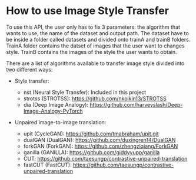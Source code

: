 # How to use Image Style Transfer

To use this API, the user only has to fix 3 parameters: the algorithm that wants to use, the name of the dataset and output path.
The dataset have to be inside a folder called datasets and divided onto trainA and trainB folders. TrainA folder contains the datset of images that the user want to changes style. TrainB contains the images of the style the user wants to obtain.


There are a list of algorithms available to transfer image style divided into two different ways:
- Style transfer:
    - nst (Neural Style Transfer): Included in this project
    - strotss (STROTSS): https://github.com/nkolkin13/STROTSS
    - dia (Deep Image Analogy): https://github.com/harveyslash/Deep-Image-Analogy-PyTorch

- Unpaired image-to-image translation:
    - upit (CycleGAN): https://github.com/tmabraham/upit.git
    - dualGAN (DualGAN):  https://github.com/duxingren14/DualGAN
    - forkGAN (ForkGAN): https://github.com/zhengziqiang/ForkGAN
    - ganilla (GANILLA): https://github.com/giddyyupp/ganilla
    - CUT: https://github.com/taesungp/contrastive-unpaired-translation
    - fastCUT (FastCUT): https://github.com/taesungp/contrastive-unpaired-translation
